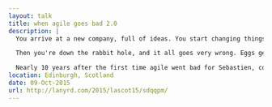 ```yaml
---
layout: talk
title: when agile goes bad 2.0
description: |
  You arrive at a new company, full of ideas. You start changing things, introducing new ideas, being disruptive, in all the nice ways, with all the best intentions in the world.

  Then you're down the rabbit hole, and it all goes very wrong. Eggs get broken, you have the queen of hearts chasing you and you can't quite tell if you're getting smaller or bigger.

  Nearly 10 years after the first time agile went bad for Sebastien, come spend an hour in wonderland discussing about all that can and does go wrong when you reach the limits of change, in a new remastered version.
location: Edinburgh, Scotland
date: 09-Oct-2015
url: http://lanyrd.com/2015/lascot15/sdqqpm/
---
```

